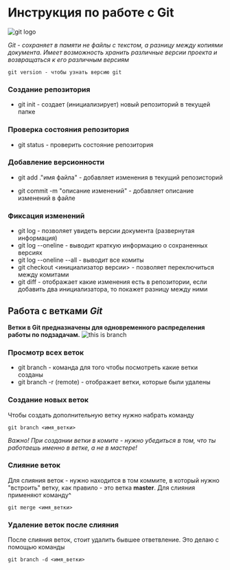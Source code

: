# Инструкция по работе с Git

![git logo](https://upload.wikimedia.org/wikipedia/commons/thumb/e/e0/Git-logo.svg/1280px-Git-logo.svg.png)


*Git - сохраняет в памяти не файлы с текстом, а разницу между копиями документа. Имеет возможность хранить различные версии проекта и возвращаться к его различным версиям*

    git version - чтобы узнать версию git


### Создание репозитория


*    git init - создает (инициализирует) новый репозиторий в текущей папке

### Проверка состояния репозитория

* git status - проверить состояние репозитория

### Добавление версионности

*    git add .\"имя файла" - добавляет изменения в текущий репозисторий

*    git commit -m "описание изменений" - добавляет описание изменений в файле

### Фиксация изменений 
 * git log - позволяет увидеть версии документа (развернутая информация)
 * git log --oneline - выводит краткую информацию о сохраненных версиях
 * git log --oneline --all - выводит все комиты
 * git checkout <инициализатор версии> - позволяет переключиться между комитами
 * git diff - отображает какие изменения есть в репозитории, если добавить два инициализатора, то покажет разницу между ними

## __Работа с ветками *Git*__
__Ветки в Git предназначены для одновременного распределения работы по подзадачам.__
![this is branch](branch.jpeg)

### Просмотр всех веток
* git branch - команда для того чтобы посмотреть какие ветки созданы 
* git branch -r (remote) - отображает ветки, которые были удалены
### Создание новых веток 
Чтобы создать дополнительную ветку нужно набрать команду 
    
    git branch <имя_ветки>

_Важно! При создании ветки в комите - нужно убедиться в том, что ты работаешь именно в ветке, а не в мастере!_

### Слияние веток
Для слияния веток - нужно находится в том коммите, в который нужно "встроить" ветку, как правило - это ветка __master__.
Для слияния применяют команду^ 

    git merge <имя_ветки>

### Удаление веток после слияния

После слияния веток, стоит удалить бывшее ответвление. Это делаю с помощью команды 

    git branch -d <имя_ветки> 
